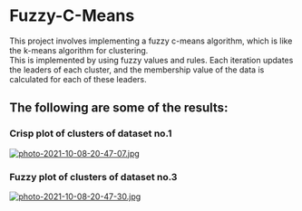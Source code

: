 # Fuzzy-C-Means

This project involves implementing a fuzzy c-means algorithm, which is like the k-means algorithm for clustering.  
This is implemented by using fuzzy values and rules. Each iteration updates the leaders of each cluster, and the membership value of the data is calculated for each of these leaders.  
## The following are some of the results:  
### Crisp plot of clusters of dataset no.1
[![photo-2021-10-08-20-47-07.jpg](https://i.postimg.cc/m2bNXgRP/photo-2021-10-08-20-47-07.jpg)](https://postimg.cc/mh5HhRP4)
### Fuzzy plot of clusters of dataset no.3
[![photo-2021-10-08-20-47-30.jpg](https://i.postimg.cc/Fs1Jqdfn/photo-2021-10-08-20-47-30.jpg)](https://postimg.cc/WhL3q4wM)

